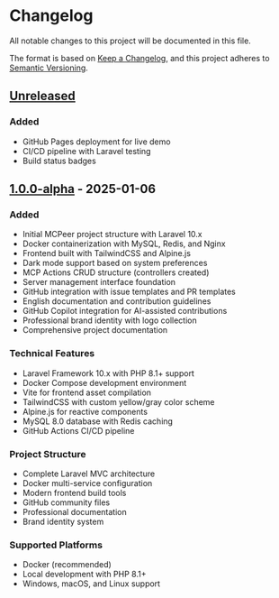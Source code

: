 # Changelog

All notable changes to this project will be documented in this file.

The format is based on [Keep a Changelog](https://keepachangelog.com/en/1.0.0/),
and this project adheres to [Semantic Versioning](https://semver.org/spec/v2.0.0.html).

## [Unreleased]

### Added
- GitHub Pages deployment for live demo
- CI/CD pipeline with Laravel testing
- Build status badges

## [1.0.0-alpha] - 2025-01-06

### Added
- Initial MCPeer project structure with Laravel 10.x
- Docker containerization with MySQL, Redis, and Nginx
- Frontend built with TailwindCSS and Alpine.js
- Dark mode support based on system preferences
- MCP Actions CRUD structure (controllers created)
- Server management interface foundation
- GitHub integration with issue templates and PR templates
- English documentation and contribution guidelines
- GitHub Copilot integration for AI-assisted contributions
- Professional brand identity with logo collection
- Comprehensive project documentation

### Technical Features
- Laravel Framework 10.x with PHP 8.1+ support
- Docker Compose development environment
- Vite for frontend asset compilation
- TailwindCSS with custom yellow/gray color scheme
- Alpine.js for reactive components
- MySQL 8.0 database with Redis caching
- GitHub Actions CI/CD pipeline

### Project Structure
- Complete Laravel MVC architecture
- Docker multi-service configuration
- Modern frontend build tools
- GitHub community files
- Professional documentation
- Brand identity system

### Supported Platforms
- Docker (recommended)
- Local development with PHP 8.1+
- Windows, macOS, and Linux support

[Unreleased]: https://github.com/marcellopato/mcpeer/compare/v1.0.0-alpha...HEAD
[1.0.0-alpha]: https://github.com/marcellopato/mcpeer/releases/tag/v1.0.0-alpha
